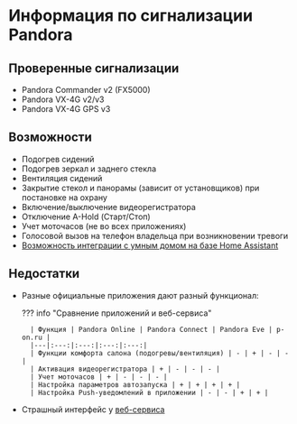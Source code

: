 # Информация по сигнализации Pandora

## Проверенные сигнализации

- Pandora Commander v2 (FX5000)
- Pandora VX-4G v2/v3
- Pandora VX-4G GPS v3

## Возможности

-   Подогрев сидений
-   Подогрев зеркал и заднего стекла
-   Вентиляция сидений
-   Закрытие стекол и панорамы (зависит от установщиков) при постановке на охрану
-   Включение/выключение видеорегистратора
-   Отключение A-Hold (Старт/Стоп)
-   Учет моточасов (не во всех приложениях)
-   Голосовой вызов на телефон владельца при возникновении тревоги
-   [Возможность интеграции с умным домом на базе Home Assistant](pandora_smart_home.md)


## Недостатки

- Разные официальные приложения дают разный функционал:
  
    ??? info "Сравнение приложений и веб-сервиса"
        
        | Функция | Pandora Online | Pandora Connect | Pandora Eve | p-on.ru |
        |---|:---:|:---:|:---:|:---:|
        | Функции комфорта салона (подогревы/вентиляция) | - | + | - | - |
        | Активация видеорегистратора | + | - | - | - |
        | Учет моточасов | + | - | - | - |
        | Настройка параметров автозапуска | + | + | + | + |
        | Настройка Push-уведомлений в приложении | - | - | + | + |

- Страшный интерфейс у [веб-сервиса](https://p-on.ru)
